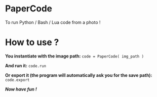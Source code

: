 # PaperCode
To run Python / Bash / Lua code from a photo !

# How to use ?
**You instantiate with the image path:**
`code = PaperCode( img_path )`

**And run it:**
`code.run`

**Or export it (the program will automatically ask you for the save path):**
`code.export`

***Now have fun !***
